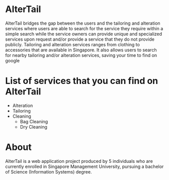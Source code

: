 # AlterTail 
AlterTail bridges the gap between the users and the tailoring and alteration services where users are able to search for the service they require within a simple search while the service owners can provide unique and specialized services upon request and/or provide a service that they do not provide publicly. Tailoring and alteration services ranges from clothing to accessories that are available in Singapore. It also allows users to search for nearby tailoring and/or alteration services, saving your time to find on google 

# List of services that you can find on AlterTail
* Alteration
* Tailoring
* Cleaning
  * Bag Cleaning
  * Dry Cleaning

# About
AlterTail is a web application project produced by 5 individuals who are currently enrolled in Singapore Management University, pursuing a bachelor of Science (Information Systems) degree.
